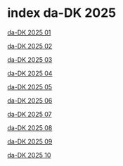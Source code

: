 # index da-DK 2025

<a href="./01">da-DK 2025 01</a>

<a href="./02">da-DK 2025 02</a>

<a href="./03">da-DK 2025 03</a>

<a href="./04">da-DK 2025 04</a>

<a href="./05">da-DK 2025 05</a>

<a href="./06">da-DK 2025 06</a>

<a href="./07">da-DK 2025 07</a>

<a href="./08">da-DK 2025 08</a>

<a href="./09">da-DK 2025 09</a>

<a href="./10">da-DK 2025 10</a>
